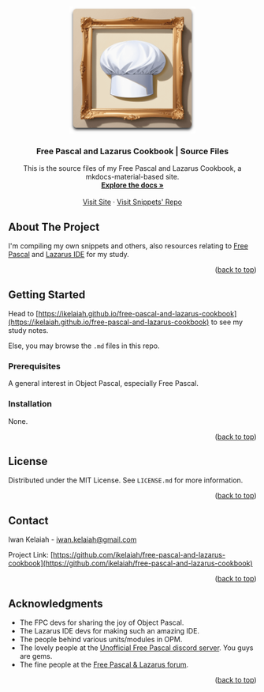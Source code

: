 <!-- Improved compatibility of back to top link: See: https://github.com/othneildrew/Best-README-Template/pull/73 -->
<a name="readme-top"></a>

<!-- PROJECT LOGO -->
<br />
<div align="center">
  <a href="https://github.com/ikelaiah/free-pascal-and-lazarus-cookbook">
    <img src="docs/assets/logo-new-rounded-min.png" alt="Logo" width="256" height="256">
  </a>

<h3 align="center">Free Pascal and Lazarus Cookbook | Source Files</h3>

  <p align="center">
    This is the source files of my Free Pascal and Lazarus Cookbook, a mkdocs-material-based site.
    <br />
    <a href="https://github.com/ikelaiah/free-pascal-and-lazarus-cookbook"><strong>Explore the docs »</strong></a>
    <br />
    <br />
    <a href="https://ikelaiah.github.io/free-pascal-and-lazarus-cookbook">Visit Site</a>
    ·
    <a href="https://github.com/ikelaiah/free-pascal-snippets">Visit Snippets' Repo</a>
  </p>
</div>


<!-- ABOUT THE PROJECT -->
## About The Project

I'm compiling my own snippets and others, also resources relating to [Free Pascal](https://www.freepascal.org) and [Lazarus IDE](https://www.lazarus-ide.org) for my study.

<p align="right">(<a href="#readme-top">back to top</a>)</p>



<!-- GETTING STARTED -->
## Getting Started

Head to [https://ikelaiah.github.io/free-pascal-and-lazarus-cookbook](https://ikelaiah.github.io/free-pascal-and-lazarus-cookbook) to see my study notes.

Else, you may browse the `.md` files in this repo.

### Prerequisites

A general interest in Object Pascal, especially Free Pascal.

### Installation

None.

<p align="right">(<a href="#readme-top">back to top</a>)</p>



<!-- LICENSE -->
## License

Distributed under the MIT License. See `LICENSE.md` for more information.

<p align="right">(<a href="#readme-top">back to top</a>)</p>



<!-- CONTACT -->
## Contact

Iwan Kelaiah - iwan.kelaiah@gmail.com

Project Link: [https://github.com/ikelaiah/free-pascal-and-lazarus-cookbook](https://github.com/ikelaiah/free-pascal-and-lazarus-cookbook)

<p align="right">(<a href="#readme-top">back to top</a>)</p>



<!-- ACKNOWLEDGMENTS -->
## Acknowledgments

- The FPC devs for sharing the joy of Object Pascal.
- The Lazarus IDE devs for making such an amazing IDE.
- The people behind various units/modules in OPM.
- The lovely people at the [Unofficial Free Pascal discord server](https://discord.com/channels/570025060312547359/570091337173696513). You guys are gems.
- The fine people at the [Free Pascal & Lazarus forum](https://forum.lazarus.freepascal.org/index.php).

<p align="right">(<a href="#readme-top">back to top</a>)</p>
